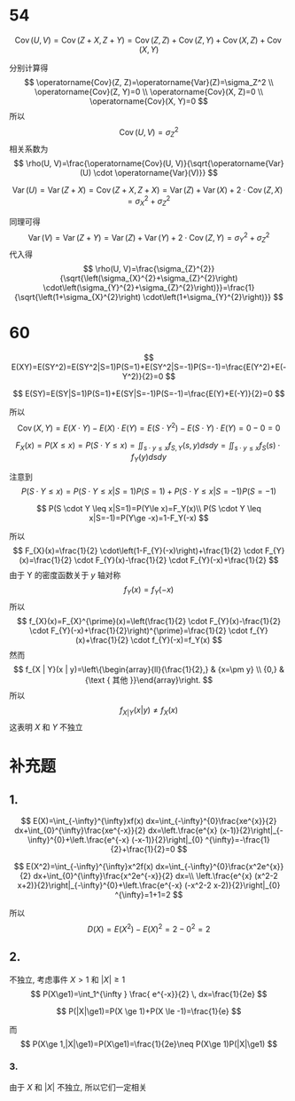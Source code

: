 # 54

$$
\operatorname{Cov}(U, V)=\operatorname{Cov}(Z+X, Z+Y)=\operatorname{Cov}(Z, Z)+\operatorname{Cov}(Z, Y)+\operatorname{Cov}(X, Z)+\operatorname{Cov}(X, Y)
$$

分别计算得
$$
\operatorname{Cov}(Z, Z)=\operatorname{Var}(Z)=\sigma_Z^2
\\
\operatorname{Cov}(Z, Y)=0
\\
\operatorname{Cov}(X, Z)=0
\\
\operatorname{Cov}(X, Y)=0
$$
所以
$$
\operatorname{Cov}(U, V)=\sigma_Z^2
$$
相关系数为
$$
\rho(U, V)=\frac{\operatorname{Cov}(U, V)}{\sqrt{\operatorname{Var}(U) \cdot \operatorname{Var}(V)}}
$$

$$
\operatorname{Var}(U)=\operatorname{Var}(Z+X)=\operatorname{Cov}(Z+X,Z+X)=\operatorname{Var}(Z)+\operatorname{Var}(X)+2 \cdot \operatorname{Cov}(Z, X)=\sigma_{X}^{2}+\sigma_{Z}^{2}
$$

同理可得
$$
\operatorname{Var}(V)=\operatorname{Var}(Z+Y)=\operatorname{Var}(Z)+\operatorname{Var}(Y)+2 \cdot \operatorname{Cov}(Z, Y)=\sigma_{Y}^{2}+\sigma_{Z}^{2}
$$
代入得
$$
\rho(U, V)=\frac{\sigma_{Z}^{2}}{\sqrt{\left(\sigma_{X}^{2}+\sigma_{Z}^{2}\right) \cdot\left(\sigma_{Y}^{2}+\sigma_{Z}^{2}\right)}}=\frac{1}{\sqrt{\left(1+\sigma_{X}^{2}\right) \cdot\left(1+\sigma_{Y}^{2}\right)}}
$$

# 60

$$
E(XY)=E(SY^2)=E(SY^2|S=1)P(S=1)+E(SY^2|S=-1)P(S=-1)=\frac{E(Y^2)+E(-Y^2)}{2}=0
$$

$$
E(SY)=E(SY|S=1)P(S=1)+E(SY|S=-1)P(S=-1)=\frac{E(Y)+E(-Y)}{2}=0
$$

所以
$$
\operatorname{Cov}(X, Y)=E(X \cdot Y)-E(X) \cdot E(Y)=E\left(S \cdot Y^{2}\right)-E(S \cdot Y) \cdot E(Y)=0-0=0
$$

$$
F_{X}(x)=P(X \leq x)=P(S \cdot Y \leq x)=\iint_{s \cdot y \leq x} f_{S, Y}(s, y) d s d y=\iint_{s \cdot y \leq x} f_{S}(s) \cdot f_{Y}(y) d s d y
$$

注意到
$$
P(S \cdot Y \leq x)=P(S \cdot Y \leq x|S=1)P(S=1)+P(S \cdot Y \leq x|S=-1)P(S=-1)
$$

$$
P(S \cdot Y \leq x|S=1)=P(Y\le x)=F_Y(x)\\
P(S \cdot Y \leq x|S=-1)=P(Y\ge -x)=1-F_Y(-x)
$$

所以
$$
F_{X}(x)=\frac{1}{2} \cdot\left(1-F_{Y}(-x)\right)+\frac{1}{2} \cdot F_{Y}(x)=\frac{1}{2} \cdot F_{Y}(x)-\frac{1}{2} \cdot F_{Y}(-x)+\frac{1}{2}
$$
由于 Y  的密度函数关于 $y$ 轴对称
$$
f_{Y}(x)=f_{Y}(-x)
$$
所以
$$
f_{X}(x)=F_{X}^{\prime}(x)=\left(\frac{1}{2} \cdot F_{Y}(x)-\frac{1}{2} \cdot F_{Y}(-x)+\frac{1}{2}\right)^{\prime}=\frac{1}{2} \cdot f_{Y}(x)+\frac{1}{2} \cdot f_{Y}(-x)=f_Y(x)
$$
然而
$$
f_{X | Y}(x | y)=\left\{\begin{array}{ll}{\frac{1}{2},} & {x=\pm y} \\ {0,} & {\text { 其他 }}\end{array}\right.
$$
所以
$$
f_{X | Y}(x | y) \neq f_{X}(x)
$$
这表明 $X$ 和 $Y$ 不独立

# 补充题

## 1.

$$
E(X)=\int_{-\infty}^{\infty}xf(x) dx=\int_{-\infty}^{0}\frac{xe^{x}}{2} dx+\int_{0}^{\infty}\frac{xe^{-x}}{2} dx=\left.\frac{e^{x} (x-1)}{2}\right|_{-\infty}^{0}+\left.\frac{e^{-x} (-x-1)}{2}\right|_{0} ^{\infty}=-\frac{1}{2}+\frac{1}{2}=0
$$

$$
E(X^2)=\int_{-\infty}^{\infty}x^2f(x) dx=\int_{-\infty}^{0}\frac{x^2e^{x}}{2} dx+\int_{0}^{\infty}\frac{x^2e^{-x}}{2} dx=\\
\left.\frac{e^{x} (x^2-2 x+2)}{2}\right|_{-\infty}^{0}+\left.\frac{e^{-x} (-x^2-2 x-2)}{2}\right|_{0} ^{\infty}=1+1=2
$$

所以
$$
D(X)=E(X^2)-E(X)^2=2-0^2=2
$$

## 2.

不独立, 考虑事件 $X>1$ 和 $|X|\ge1$
$$
P(X\ge1)=\int_1^{\infty } \frac{ e^{-x}}{2} \, dx=\frac{1}{2e}
$$

$$
P(|X|\ge1)=P(X \ge 1)+P(X \le -1)=\frac{1}{e}
$$

而
$$
P(X\ge 1,|X|\ge1)=P(X\ge1)=\frac{1}{2e}\neq P(X\ge 1)P(|X|\ge1)
$$

### 3.

由于 $X$ 和 $|X|$ 不独立, 所以它们一定相关



